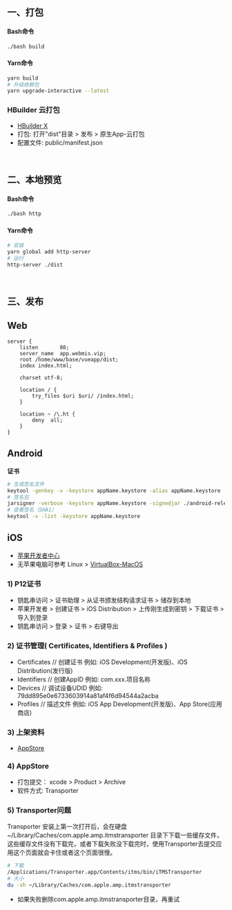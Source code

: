 ## 一、打包
#### Bash命令
```bash
./bash build
```
#### Yarn命令
```bash
yarn build
# 升级依赖包
yarn upgrade-interactive --latest
```
### HBuilder 云打包
- [HBuilder X](https://www.dcloud.io/hbuilderx.html)
- 打包: 打开"dist"目录 > 发布 > 原生App-云打包
- 配置文件: public/manifest.json
<br/>

## 二、本地预览
#### Bash命令
```bash
./bash http
```
#### Yarn命令
```bash
# 安装
yarn global add http-server
# 运行
http-server ./dist
```

<br>

## 三、发布
## Web
```nginx
server {
    listen       80;
    server_name  app.webmis.vip;
    root /home/www/base/vueapp/dist;
    index index.html;

    charset utf-8;

    location / {
        try_files $uri $uri/ /index.html;
    }

    location ~ /\.ht {
        deny  all;
    }
}
```

## Android
**证书**
``` bash
# 生成签名文件
keytool -genkey -v -keystore appName.keystore -alias appName.keystore -keyalg RSA -validity 20000
# 签名包
jarsigner -verbose -keystore appName.keystore -signedjar ./android-release.apk ./android-debug.apk appName.keystore
# 查看签名（SHA1）
keytool -v -list -keystore appName.keystore
```

## iOS
- [苹果开发者中心](https://developer.apple.com/)
- 无苹果电脑可参考 Linux > [VirtualBox-MacOS](/docs/linux/shell/macos)

### 1) P12证书
- 钥匙串访问 > 证书助理 > 从证书颁发结构请求证书 > 储存到本地
- 苹果开发者 > 创建证书 > iOS Distribution > 上传刚生成到密钥 > 下载证书 > 导入到登录
- 钥匙串访问 > 登录 > 证书 > 右键导出

### 2) 证书管理( Certificates, Identifiers & Profiles )
- Certificates // 创建证书 例如: iOS Development(开发版)、iOS Distribution(发行版)
- Identifiers // 创建AppID 例如: com.xxx.项目名称
- Devices  // 调试设备UDID 例如: 79dd895e0e6733603914a81af4f6d94544a2acba
- Profiles // 描述文件 例如: iOS App Development(开发版)、App Store(应用商店)

### 3) 上架资料
- [AppStore](https://appstoreconnect.apple.com/)

### 4) AppStore
- 打包提交： xcode > Product > Archive
- 软件方式: Transporter

### 5) Transporter问题
Transporter 安装上第一次打开后，会在硬盘 ~/Library/Caches/com.apple.amp.itmstransporter 目录下下载一些缓存文件，这些缓存文件没有下载完，或者下载失败没下载完时，使用Transporter去提交应用这个页面就会卡住或者这个页面很慢。
```bash
# 下载
/Applications/Transporter.app/Contents/itms/bin/iTMSTransporter
# 大小
du -sh ~/Library/Caches/com.apple.amp.itmstransporter
```
- 如果失败删除com.apple.amp.itmstransporter目录，再重试

<br/><br/>